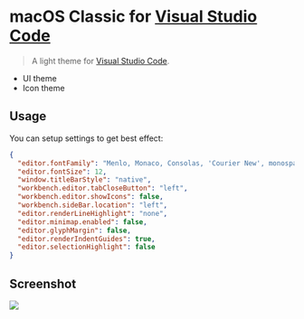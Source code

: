 # macOS Classic for [Visual Studio Code](http://code.visualstudio.com)

> A light theme for [Visual Studio Code](http://code.visualstudio.com).

- UI theme
- Icon theme

## Usage

You can setup settings to get best effect:

```json
{
  "editor.fontFamily": "Menlo, Monaco, Consolas, 'Courier New', monospace",
  "editor.fontSize": 12,
  "window.titleBarStyle": "native",
  "workbench.editor.tabCloseButton": "left",
  "workbench.editor.showIcons": false,
  "workbench.sideBar.location": "left",
  "editor.renderLineHighlight": "none",
  "editor.minimap.enabled": false,
  "editor.glyphMargin": false,
  "editor.renderIndentGuides": true,
  "editor.selectionHighlight": false
}
```

## Screenshot

![](https://user-images.githubusercontent.com/5518/115701386-50c04100-a39a-11eb-935e-18d75df14068.png)
